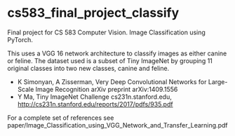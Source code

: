 # cs583_final_project_classify
Final project for CS 583 Computer Vision.
Image Classification using PyTorch.

This uses a VGG 16 network architecture to classify images as either canine or feline.
The dataset used is a subset of Tiny ImageNet by grouping 11 original classes into two
new classes, canine and feline.

* K Simonyan, A Zisserman, Very Deep Convolutional Networks for Large-Scale Image Recognition arXiv preprint arXiv:1409.1556
* Y Ma, Tiny ImageNet Challenge  cs231n.stanford.edu, http://cs231n.stanford.edu/reports/2017/pdfs/935.pdf

For a complete set of references see paper/Image_Classification_using_VGG_Network_and_Transfer_Learning.pdf
